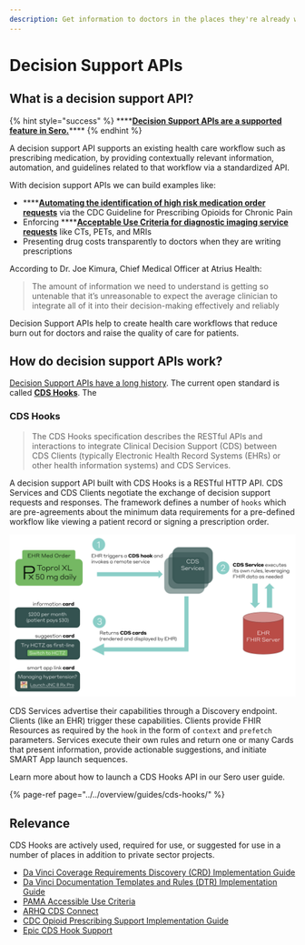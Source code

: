 ```yaml
---
description: Get information to doctors in the places they're already working
---
```


# Decision Support APIs

## What is a decision support API?

{% hint style="success" %}
\*\*\*\*[**Decision Support APIs are a supported feature in Sero.**](../../overview/guides/cds-hooks/)\*\*\*\*
{% endhint %}

A decision support API supports an existing health care workflow such as prescribing medication, by providing contextually relevant information, automation, and guidelines related to that workflow via a standardized API. 

With decision support APIs we can build examples like:

* \*\*\*\*[**Automating the identification of high risk medication order requests**](http://build.fhir.org/ig/cqframework/opioid-cds/) via the CDC Guideline for Prescribing Opioids for Chronic Pain
* Enforcing ****[**Acceptable Use Criteria for diagnostic imaging service requests**](https://www.cms.gov/Medicare/Quality-Initiatives-Patient-Assessment-Instruments/Appropriate-Use-Criteria-Program) like CTs, PETs, and MRIs
* Presenting drug costs transparently to doctors when they are writing prescriptions

According to Dr. Joe Kimura, Chief Medical Officer at Atrius Health:

> The amount of information we need to understand is getting so untenable that it’s unreasonable to expect the average clinician to integrate all of it into their decision-making effectively and reliably

Decision Support APIs help to create health care workflows that reduce burn out for doctors and raise the quality of care for patients.

## How do decision support APIs work?

[Decision Support APIs have a long history](https://joshuakelly.substack.com/p/40-years-of-healthcare-decision-support). The current open standard is called [**CDS Hooks**](https://cds-hooks.hl7.org/). The

### CDS Hooks

> The CDS Hooks specification describes the RESTful APIs and interactions to integrate Clinical Decision Support \(CDS\) between CDS Clients \(typically Electronic Health Record Systems \(EHRs\) or other health information systems\) and CDS Services.

A decision support API built with CDS Hooks is a RESTful HTTP API. CDS Services and CDS Clients negotiate the exchange of decision support requests and responses. The framework defines a number of `hooks` which are pre-agreements about the minimum data requirements for a pre-defined workflow like viewing a patient record or signing a prescription order.

![The CDS Hooks workflow](../../.gitbook/assets/image.png)

CDS Services advertise their capabilities through a Discovery endpoint. Clients \(like an EHR\) trigger these capabilities. Clients provide FHIR Resources as required by the `hook` in the form of `context` and `prefetch` parameters. Services execute their own rules and return one or many Cards that present information, provide actionable suggestions, and initiate SMART App launch sequences.

Learn more about how to launch a CDS Hooks API in our Sero user guide. 

{% page-ref page="../../overview/guides/cds-hooks/" %}

## Relevance

CDS Hooks are actively used, required for use, or suggested for use in a number of places in addition to private sector projects.

* [Da Vinci Coverage Requirements Discovery \(CRD\) Implementation Guide](http://hl7.org/fhir/us/davinci-crd/)
* [Da Vinci Documentation Templates and Rules \(DTR\) Implementation Guide](http://hl7.org/fhir/us/davinci-dtr/history.html)
* [PAMA Accessible Use Criteria](https://argonautproject.github.io/cds-hooks-for-pama/)
* [ARHQ CDS Connect](https://cds.ahrq.gov/cdsconnect)
* [CDC Opioid Prescribing Support Implementation Guide](http://build.fhir.org/ig/cqframework/opioid-cds/)
* [Epic CDS Hook Support](https://open.epic.com/Content/specs/staged/Epic%20CDS%20Hooks%20Support.pdf)

